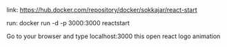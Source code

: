 link:
https://hub.docker.com/repository/docker/sokkajar/react-start

run:
docker run -d -p 3000:3000 reactstart

Go to your browser and type localhost:3000
this open react logo animation
 